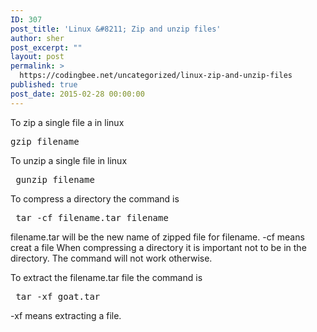 ```yaml
---
ID: 307
post_title: 'Linux &#8211; Zip and unzip files'
author: sher
post_excerpt: ""
layout: post
permalink: >
  https://codingbee.net/uncategorized/linux-zip-and-unzip-files
published: true
post_date: 2015-02-28 00:00:00
---
```

To zip a single file a in linux
<pre>gzip filename</pre>

To unzip a single file in linux 
<pre> gunzip filename </pre>

To compress a directory the command is 
<pre> tar -cf filename.tar filename</pre>
filename.tar will be the new name of zipped file for filename.
-cf means creat a file
When compressing a directory it is important not to be in the directory. The command will not work otherwise.

To extract the filename.tar file the command is 
<pre> tar -xf goat.tar</pre>
-xf means extracting a file.